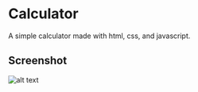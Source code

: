 # Calculator

A simple calculator made with html, css, and javascript.

## Screenshot

![alt text](https://i.imgur.com/ogPN3jo.png "Logo Title Text 1")
